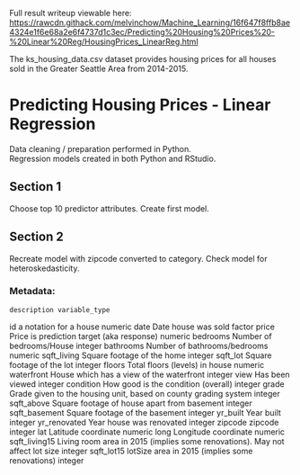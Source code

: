 Full result writeup viewable here: https://rawcdn.githack.com/melvinchow/Machine_Learning/16f647f8ffb8ae4324e1f6e68a2e6f4737d1c3ec/Predicting%20Housing%20Prices%20-%20Linear%20Reg/HousingPrices_LinearReg.html

The ks_housing_data.csv dataset provides housing prices for all houses sold in the Greater Seattle Area from 2014-2015.

# Predicting Housing Prices - Linear Regression

Data cleaning / preparation performed in Python.  
Regression models created in both Python and RStudio.

## Section 1
Choose top 10 predictor attributes.
Create first model.

## Section 2
Recreate model with zipcode converted to category.
Check model for heteroskedasticity.


### Metadata:

	description	variable_type
id	            a notation for a house	                                                numeric
date	          Date house was sold	                                                    factor
price	          Price is prediction target (aka response)	                              numeric
bedrooms	      Number of bedrooms/House	                                              integer
bathrooms	      Number of bathrooms/bedrooms	                                          numeric
sqft_living	    Square footage of the home	                                            integer
sqft_lot	      Square footage of the lot	                                              integer
floors	        Total floors (levels) in house	                                        numeric
waterfront	    House which has a view of the waterfront	                              integer
view	          Has been viewed	                                                        integer
condition	      How good is the condition (overall)	                                    integer
grade	          Grade given to the housing unit, based on county grading system	        integer
sqft_above	    Square footage of house apart from basement	                            integer
sqft_basement	  Square footage of the basement	                                        integer
yr_built	      Year built	                                                            integer
yr_renovated	  Year house was renovated	                                              integer
zipcode	        zipcode	                                                                integer
lat	            Latitude coordinate	                                                    numeric
long	          Longitude coordinate	                                                  numeric
sqft_living15	  Living room area in 2015 (implies some renovations). May not affect lot size	integer
sqft_lot15	    lotSize area in 2015 (implies some renovations)	                        integer

